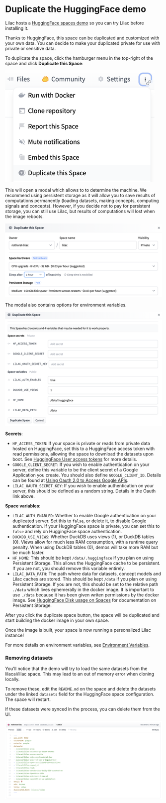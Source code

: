 # Duplicate the HuggingFace demo

Lilac hosts a [HuggingFace spaces demo](https://lilacai-lilac.hf.space/) so you can try Lilac before
installing it.

Thanks to HuggingFace, this space can be duplicated and customized with your own data. You can
decide to make your duplicated private for use with private or sensitive data.

To duplicate the space, click the hamburger menu in the top-right of the space and click **Duplicate
this Space**:

<img width=480 src="../_static/huggingface/huggingface_duplicate_space.png"></img>

This will open a modal which allows to to determine the machine. We recommend using persistent
storage as it will allow you to save results of computations permanently (loading datasets, making
concepts, computing signals and concepts). However, if you decide not to pay for persistent storage,
you can still use Lilac, but results of computations will lost when the image reboots.

<img src="../_static/huggingface/huggingface_duplicate_space_machine.png"></img>

The modal also contains options for environment variables.

<img src="../_static/huggingface/huggingface_duplicate_space_variables.png"></img>

**Secrets**:

- `HF_ACCESS_TOKEN`: If your space is private or reads from private data hosted on HuggingFace, set
  this to a HuggingFace access token with read permissions, allowing the space to download the
  datasets upon boot. See
  [HuggingFace User access tokens](https://huggingface.co/docs/hub/security-tokens) for more
  details.
- `GOOGLE_CLIENT_SECRET`: If you wish to enable authentication on your server, define this variable
  to be the client secret of a Google Application you create. You should also define
  `GOOGLE_CLIENT_ID`. Details can be found at
  [Using Oauth 2.0 to Access Google APIs](https://developers.google.com/identity/protocols/oauth2).
- `LILAC_OAUTH_SECRET_KEY`: If you wish to enable authentication on your server, this should be
  defined as a random string. Details in the Oauth link above.

**Space variables**:

- `LILAC_AUTH_ENABLED`: Whether to enable Google authentication on your duplicated server. Set this
  to `false`, or delete it, to disable Google authentication. If your HuggingFace space is private,
  you can set this to `false` and rely on HuggingFace space authentication.
- `DUCKDB_USE_VIEWS`: Whether DuckDB uses views (1), or DuckDB tables (0). Views allow for much less
  RAM consumption, with a runtime query penalty. When using DuckDB tables (0), demos will take more
  RAM but be much faster.
- `HF_HOME`: This should be kept `/data/.huggingface` if you plan on using Persistent Storage. This
  allows the HuggingFace cache to be persistent. If you are not, you should remove this variable
  entirely.
- `LILAC_DATA_PATH`: The path where data for datasets, concept models and Lilac caches are stored.
  This should be kept `/data` if you plan on using Persistent Storage. If you are not, this should
  be set to the relative path `./data` which lives ephemerally in the docker image. It is important
  to use `./data` because it has been given writen permissions by the docker image. See
  [HuggingFace Disk usage on Spaces](https://huggingface.co/docs/hub/spaces-storage) for
  documentation on Persistent Storage.

After you click the duplicate space button, the space will be duplicated and start building the
docker image in your own space.

Once the image is built, your space is now running a personalized Lilac instance!

For more details on environment variables, see [Environment Variables](../environment/variables.md).

### Removing datasets

You'll notice that the demo will try to load the same datasets from the lilacai/lilac space. This
may lead to an out of memory error when cloning locally.

To remove these, edit the `README.md` on the space and delete the datasets under the linked
`datasets` field for the HuggingFace space configuration. The space will restart.

If these datasets were synced in the process, you can delete them from the UI.

<img src="../_static/huggingface/huggingface_space_readme_datasets.png"></img>

